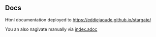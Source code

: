 ## Docs

Html documentation deployed to https://eddiejaoude.github.io/stargate/

You an also nagivate manually via [index.adoc](index.adoc)
